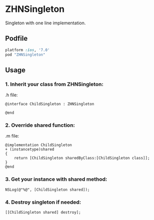 # ZHNSingleton
Singleton with one line implementation. 

## Podfile

```ruby
platform :ios, '7.0'
pod "ZHNSingleton"
```

## Usage

### 1. Inherit your class from ZHNSingleton:
.h file:
```objc
@interface ChildSingleton : ZHNSingleton

@end
```

### 2. Override shared function:
.m file:
```objc
@implementation ChildSingleton
+ (instancetype)shared
{
    return [ChildSingleton sharedByClass:[ChildSingleton class]];
}
@end
```

### 3. Get your instance with shared method:
```objc
NSLog(@"%@", [ChildSingleton shared]);
```

### 4. Destroy singleton if needed:
```objc
[[ChildSingleton shared] destroy];
```
